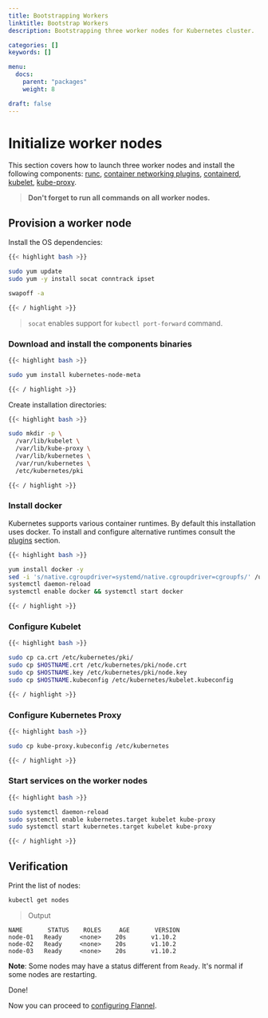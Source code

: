 ```yaml
---
title: Bootstrapping Workers
linktitle: Bootstrap Workers
description: Bootstrapping three worker nodes for Kubernetes cluster.

categories: []
keywords: []

menu:
  docs:
    parent: "packages"
    weight: 8

draft: false
---
```


# Initialize worker nodes

This section covers how to launch three worker nodes and install the following components: [runc](https://github.com/opencontainers/runc), [container networking plugins](https://github.com/containernetworking/cni), [containerd](https://github.com/containerd/containerd), [kubelet](https://kubernetes.io/docs/admin/kubelet), [kube-proxy](https://kubernetes.io/docs/concepts/cluster-administration/proxies).

> **Don't forget to run all commands on all worker nodes.**

## Provision a worker node

Install the OS dependencies:

```bash
{{< highlight bash >}}

sudo yum update
sudo yum -y install socat conntrack ipset

swapoff -a

{{< / highlight >}}
```

> `socat` enables support for `kubectl port-forward` command.

### Download and install the components binaries

```bash
{{< highlight bash >}}

sudo yum install kubernetes-node-meta

{{< / highlight >}}
```

Create installation directories:

```bash
{{< highlight bash >}}

sudo mkdir -p \
  /var/lib/kubelet \
  /var/lib/kube-proxy \
  /var/lib/kubernetes \
  /var/run/kubernetes \
  /etc/kubernetes/pki

{{< / highlight >}}
```

### Install docker

Kubernetes supports various container runtimes. By default this installation uses docker. To install and configure alternative runtimes consult the [plugins](/plugins) section.

```bash
{{< highlight bash >}}

yum install docker -y
sed -i 's/native.cgroupdriver=systemd/native.cgroupdriver=cgroupfs/' /usr/lib/systemd/system/docker.service
systemctl daemon-reload
systemctl enable docker && systemctl start docker

{{< / highlight >}}
```

### Configure Kubelet

```bash
{{< highlight bash >}}

sudo cp ca.crt /etc/kubernetes/pki/
sudo cp $HOSTNAME.crt /etc/kubernetes/pki/node.crt
sudo cp $HOSTNAME.key /etc/kubernetes/pki/node.key
sudo cp $HOSTNAME.kubeconfig /etc/kubernetes/kubelet.kubeconfig

{{< / highlight >}}
```

### Configure Kubernetes Proxy

```bash
{{< highlight bash >}}

sudo cp kube-proxy.kubeconfig /etc/kubernetes

{{< / highlight >}}
```

### Start services on the worker nodes

```bash
{{< highlight bash >}}

sudo systemctl daemon-reload
sudo systemctl enable kubernetes.target kubelet kube-proxy
sudo systemctl start kubernetes.target kubelet kube-proxy

{{< / highlight >}}
```

## Verification
Print the list of nodes:

```bash
kubectl get nodes
```

> Output

```
NAME       STATUS    ROLES     AGE       VERSION
node-01   Ready     <none>    20s       v1.10.2
node-02   Ready     <none>    20s       v1.10.2
node-03   Ready     <none>    20s       v1.10.2
```

**Note**: Some nodes may have a status different from `Ready`. It's normal if some nodes are restarting.

Done!

Now you can proceed to [configuring Flannel](/installation/packages/8flannel).

